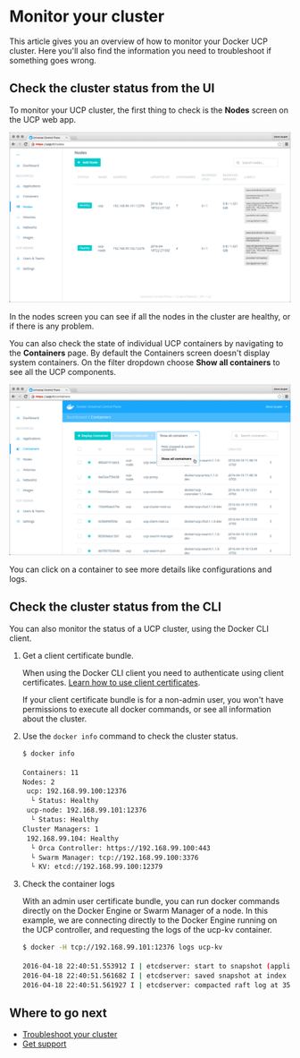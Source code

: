 <!--[metadata]>
+++
aliases = [ "/ucp/manage/monitor-ucp/"]
title = "Monitor your cluster"
description = "Monitor your Docker Universal Control Plane installation, and learn how to troubleshoot it."
keywords = ["Docker, UCP, troubleshoot"]
[menu.main]
parent="mn_monitor_ucp"
identifier="ucp_monitor_cluster"
weight=0
+++
<![end-metadata]-->

# Monitor your cluster

This article gives you an overview of how to monitor your Docker UCP
cluster. Here you'll also find the information you need to troubleshoot
if something goes wrong.


## Check the cluster status from the UI

To monitor your UCP cluster, the first thing to check is the **Nodes**
screen on the UCP web app.

![UCP dashboard](../images/monitor-ucp-1.png)

In the nodes screen you can see if all the nodes in the cluster are healthy, or
if there is any problem.

You can also check the state of individual UCP containers by navigating to the
**Containers** page. By default the Containers screen doesn't display system
containers. On the filter dropdown choose **Show all containers** to see all
the UCP components.

![UCP dashboard](../images/monitor-ucp-2.png)

You can click on a container to see more details like configurations and logs.


## Check the cluster status from the CLI

You can also monitor the status of a UCP cluster, using the Docker CLI client.

1. Get a client certificate bundle.

    When using the Docker CLI client you need to authenticate using client
    certificates.
    [Learn how to use client certificates](../access-ucp/cli-based-access.md).

    If your client certificate bundle is for a non-admin user, you won't have
    permissions to execute all docker commands, or see all information about
    the cluster.

2. Use the `docker info` command to check the cluster status.

    ```bash
    $ docker info

    Containers: 11
    Nodes: 2
     ucp: 192.168.99.100:12376
      └ Status: Healthy
     ucp-node: 192.168.99.101:12376
      └ Status: Healthy
    Cluster Managers: 1
     192.168.99.104: Healthy
      └ Orca Controller: https://192.168.99.100:443
      └ Swarm Manager: tcp://192.168.99.100:3376
      └ KV: etcd://192.168.99.100:12379
    ```

3. Check the container logs

    With an admin user certificate bundle, you can run docker commands directly
    on the Docker Engine or Swarm Manager of a node. In this example, we are
    connecting directly to the Docker Engine running on the UCP controller, and
    requesting the logs of the ucp-kv container.

    ```bash
    $ docker -H tcp://192.168.99.101:12376 logs ucp-kv

    2016-04-18 22:40:51.553912 I | etcdserver: start to snapshot (applied: 40004, lastsnap: 30003)
    2016-04-18 22:40:51.561682 I | etcdserver: saved snapshot at index 40004
    2016-04-18 22:40:51.561927 I | etcdserver: compacted raft log at 35004
    ```


## Where to go next

* [Troubleshoot your cluster](troubleshoot-ucp.md)
* [Get support](../support.md)

